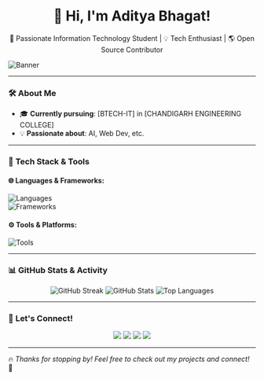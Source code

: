 <h1 align="center">👋 Hi, I'm Aditya Bhagat!</h1>
<p align="center">
  🚀 Passionate Information Technology Student | 💡 Tech Enthusiast | 🌎 Open Source Contributor
</p>

![Banner](https://t3.ftcdn.net/jpg/04/67/84/44/360_F_467844437_GcMWY8YN46bSzBfKdWpFGn9xkZaECc76.jpg) <!-- Optional banner image -->

---

### 🛠️ **About Me**  
- 🎓 **Currently pursuing**: [BTECH-IT] in [CHANDIGARH ENGINEERING COLLEGE]  
- 💡 **Passionate about**:  AI, Web Dev, etc.  

---

### 🚀 **Tech Stack & Tools**  

#### 🌐 Languages & Frameworks:  
![Languages](https://skillicons.dev/icons?i=python,cpp,java,js,html,css,typescript)  
![Frameworks](https://skillicons.dev/icons?i=react,nodejs,express,tensorflow,flask,django)  

#### ⚙️ Tools & Platforms:  
![Tools](https://skillicons.dev/icons?i=git,github,docker,linux,vscode,arduino,figma)  

---

### 📊 **GitHub Stats & Activity**  

<p align="center">
  <img src="https://github-readme-streak-stats.herokuapp.com/?user=your-github-username&theme=tokyonight" alt="GitHub Streak" />
  <img src="https://github-readme-stats.vercel.app/api?username=your-github-username&show_icons=true&theme=tokyonight" alt="GitHub Stats" />
  <img src="https://github-readme-stats.vercel.app/api/top-langs/?username=your-github-username&layout=compact&theme=tokyonight" alt="Top Languages" />
</p>

---

### 🤝 **Let's Connect!**  
<p align="center">
  <a href="https://www.linkedin.com/in/adityabhagat22/"><img src="https://img.shields.io/badge/LinkedIn-%230077B5.svg?style=for-the-badge&logo=linkedin&logoColor=white"></a>
  <a href="https://twitter.com/your-profile"><img src="https://img.shields.io/badge/Twitter-%231DA1F2.svg?style=for-the-badge&logo=twitter&logoColor=white"></a>
  <a href="https://your-portfolio-link.com"><img src="https://img.shields.io/badge/Portfolio-%23000000.svg?style=for-the-badge&logo=firefox&logoColor=white"></a>
  <a href="https://mail.google.com/mail/u/0/?tab=rm&ogbl#inbox"><img src="https://img.shields.io/badge/Email-%23D14836.svg?style=for-the-badge&logo=gmail&logoColor=white"></a>
</p>

---

🔥 *Thanks for stopping by! Feel free to check out my projects and connect!* 🚀  
